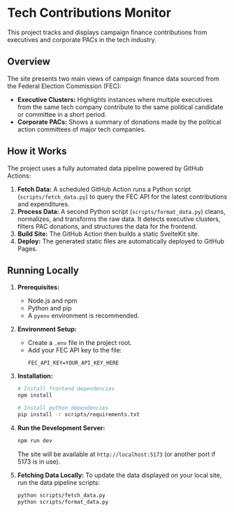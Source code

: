 # Tech Contributions Monitor

This project tracks and displays campaign finance contributions from executives and corporate PACs in the tech industry.

## Overview

The site presents two main views of campaign finance data sourced from the Federal Election Commission (FEC):

- **Executive Clusters:** Highlights instances where multiple executives from the same tech company contribute to the same political candidate or committee in a short period.
- **Corporate PACs:** Shows a summary of donations made by the political action committees of major tech companies.

## How it Works

The project uses a fully automated data pipeline powered by GitHub Actions:

1.  **Fetch Data:** A scheduled GitHub Action runs a Python script (`scripts/fetch_data.py`) to query the FEC API for the latest contributions and expenditures.
2.  **Process Data:** A second Python script (`scripts/format_data.py`) cleans, normalizes, and transforms the raw data. It detects executive clusters, filters PAC donations, and structures the data for the frontend.
3.  **Build Site:** The GitHub Action then builds a static SvelteKit site.
4.  **Deploy:** The generated static files are automatically deployed to GitHub Pages.

## Running Locally

1.  **Prerequisites:**
    - Node.js and npm
    - Python and pip
    - A `pyenv` environment is recommended.

2.  **Environment Setup:**
    - Create a `.env` file in the project root.
    - Add your FEC API key to the file:
      ```
      FEC_API_KEY=YOUR_API_KEY_HERE
      ```

3.  **Installation:**
    ```bash
    # Install frontend dependencies
    npm install

    # Install python dependencies
    pip install -r scripts/requirements.txt
    ```

4.  **Run the Development Server:**
    ```bash
    npm run dev
    ```
    The site will be available at `http://localhost:5173` (or another port if 5173 is in use).

5.  **Fetching Data Locally:**
    To update the data displayed on your local site, run the data pipeline scripts:
    ```bash
    python scripts/fetch_data.py
    python scripts/format_data.py
    ```
